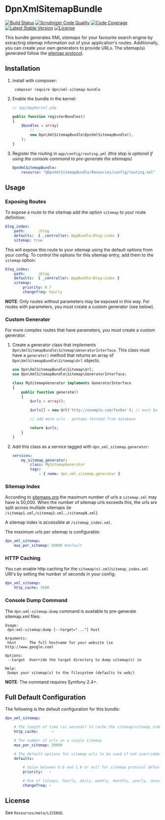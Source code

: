 # DpnXmlSitemapBundle

[![Build Status](http://img.shields.io/travis/bjo3rnf/DpnXmlSitemapBundle.svg?style=flat-square)](https://travis-ci.org/bjo3rnf/DpnXmlSitemapBundle)
[![Scrutinizer Code Quality](http://img.shields.io/scrutinizer/g/bjo3rnf/DpnXmlSitemapBundle.svg?style=flat-square)](https://scrutinizer-ci.com/g/bjo3rnf/DpnXmlSitemapBundle/)
[![Code Coverage](http://img.shields.io/scrutinizer/coverage/g/bjo3rnf/DpnXmlSitemapBundle.svg?style=flat-square)](https://scrutinizer-ci.com/g/bjo3rnf/DpnXmlSitemapBundle/)
[![Latest Stable Version](http://img.shields.io/packagist/v/dpn/xml-sitemap-bundle.svg?style=flat-square)](https://packagist.org/packages/dpn/xml-sitemap-bundle)
[![License](http://img.shields.io/packagist/l/dpn/xml-sitemap-bundle.svg?style=flat-square)](https://packagist.org/packages/dpn/xml-sitemap-bundle)

This bundle generates XML sitemaps for your favourite search engine by extracting
sitemap information out of your application's routes. Additionally, you can create
your own generators to provide URLs. The sitemap(s) generated follow the
[sitemap protocol](http://www.sitemaps.org/protocol.html).

## Installation

1. Install with composer:

        composer require dpn/xml-sitemap-bundle

2. Enable the bundle in the kernel:

    ```php
    // app/AppKernel.php

    public function registerBundles()
    {
        $bundles = array(
            // ...
            new Dpn\XmlSitemapBundle\DpnXmlSitemapBundle(),
        );
    }
    ```

3. Register the routing in `app/config/routing.yml` *(this step is optional if using the console
command to pre-generate the sitemaps)*

    ```yaml
    DpnXmlSitemapBundle:
        resource: "@DpnXmlSitemapBundle/Resources/config/routing.xml"
    ```

## Usage

### Exposing Routes

To expose a route to the sitemap add the option `sitemap` to your route definition:

```yaml
blog_index:
    path:      /blog
    defaults:  { _controller: AppBundle:Blog:index }
    sitemap: true
```

This will expose this route to your sitemap using the default options from your config. To control the options
for this sitemap entry, add them to the `sitemap` option:

```yaml
blog_index:
    path:      /blog
    defaults:  { _controller: AppBundle:Blog:index }
    sitemap:
        priority: 0.7
        changefreq: hourly
```

**NOTE**: Only routes without parameters may be exposed in this way. For routes with parameters, you must create
a custom generator (see below).

### Custom Generator

For more complex routes that have parameters, you must create a custom generator.

1. Create a generator class that implements `Dpn\XmlSitemapBundle\Sitemap\GeneratorInterface`.
This class must have a `generate()` method that returns an array of `Dpn\XmlSitemapBundle\Sitemap\Url` objects.

    ```php
    use Dpn\XmlSitemapBundle\Sitemap\Url;
    use Dpn\XmlSitemapBundle\Sitemap\GeneratorInterface;

    class MySitemapGenerator implements GeneratorInterface
    {
        public function generate()
        {
            $urls = array();

            $urls[] = new Url('http://example.com/foobar'); // must be absolute URL

            // add more urls - perhaps fetched from database

            return $urls;
        }
    }
    ```

2. Add this class as a service tagged with `dpn_xml_sitemap.generator`:

    ```yaml
    services:
        my_sitemap_generator:
            class: MySitemapGenerator
            tags:
                - { name: dpn_xml_sitemap.generator }
    ```

### Sitemap Index

According to [sitemaps.org](http://www.sitemaps.org/protocol.html#index) the maximum number of urls a `sitemap.xml`
may have is 50,000.  When the number of sitemap urls exceeds this, the urls are split across multiple sitemaps
(ie `/sitemap1.xml`,`/sitemap2.xml`...`/sitemapN.xml`).

A sitemap index is accessible at `/sitemap_index.xml`.

The maximum urls per sitemap is configurable:

```yaml
dpn_xml_sitemap:
    max_per_sitemap: 50000 #default
```

### HTTP Caching

You can enable http caching for the `sitemap(n).xml`/`sitemap_index.xml` URI's by setting the number of
seconds in your config:

```yaml
dpn_xml_sitemap:
    http_cache: 3600
```

### Console Dump Command

The `dpn:xml-sitemap:dump` command is available to pre-generate sitemap.xml files:

```
Usage:
 dpn:xml-sitemap:dump [--target="..."] host

Arguments:
 host      The full hostname for your website (ie http://www.google.com)

Options:
 --target  Override the target directory to dump sitemap(s) in

Help:
 Dumps your sitemap(s) to the filesystem (defaults to web/)
```

**NOTE**: The command requires Symfony 2.4+.

## Full Default Configuration

The following is the default configuration for this bundle:

```yaml
dpn_xml_sitemap:

    # The length of time (in seconds) to cache the sitemap/sitemap_index xml\'s (a reverse proxy is required)
    http_cache:      ~

    # The number of urls in a single sitemap
    max_per_sitemap: 50000

    # The default options for sitemap urls to be used if not overridden
    defaults:

        # Value between 0.0 and 1.0 or null for sitemap protocol default
        priority:   ~

        # One of [always, hourly, daily, weekly, monthly, yearly, never] or null for sitemap protocol default
        changefreq: ~
```

## License

See `Resources/meta/LICENSE`.
